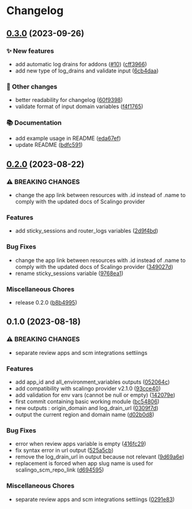 # Changelog

## [0.3.0](https://github.com/scalingo-community/terraform-scalingo-app/compare/v0.2.0...v0.3.0) (2023-09-26)


### ✨ New features

* add automatic log drains for addons ([#10](https://github.com/scalingo-community/terraform-scalingo-app/issues/10)) ([cff3966](https://github.com/scalingo-community/terraform-scalingo-app/commit/cff3966c56b4e3673fac1383b2cf18aed0c8d29c))
* add new type of log_drains and validate input ([6cb4daa](https://github.com/scalingo-community/terraform-scalingo-app/commit/6cb4daa425e6833e9f2475e050db88e6b260b013))


### 👷 Other changes

* better readability for changelog ([60f9398](https://github.com/scalingo-community/terraform-scalingo-app/commit/60f93984a654136d1deb904a662de7efce79e312))
* validate format of input domain variables ([f4f1765](https://github.com/scalingo-community/terraform-scalingo-app/commit/f4f1765402a61935ac41f8b818c3ab6b9d2e277d))


### 📚 Documentation

* add example usage in README ([eda67ef](https://github.com/scalingo-community/terraform-scalingo-app/commit/eda67ef8ffe280326b01d76a131bbe5b07be62e3))
* update README ([bdfc591](https://github.com/scalingo-community/terraform-scalingo-app/commit/bdfc59136c34685a85ecbd2cf8f3b4d8907fbe05))

## [0.2.0](https://github.com/scalingo-community/terraform-scalingo-app/compare/v0.1.0...v0.2.0) (2023-08-22)


### ⚠ BREAKING CHANGES

* change the app link between resources with .id instead of .name to comply with the updated docs of Scalingo provider

### Features

* add sticky_sessions and router_logs variables ([2d9f4bd](https://github.com/scalingo-community/terraform-scalingo-app/commit/2d9f4bd01ab0490c95cedc077ad23595f502d015))


### Bug Fixes

* change the app link between resources with .id instead of .name to comply with the updated docs of Scalingo provider ([349027d](https://github.com/scalingo-community/terraform-scalingo-app/commit/349027dfa2219a30d2e639c6ffe92c0ee783fe9b))
* rename sticky_sessions variable ([9768ea1](https://github.com/scalingo-community/terraform-scalingo-app/commit/9768ea10c636916642ef2ff2f0186e740563f0dd))


### Miscellaneous Chores

* release 0.2.0 ([b8b4995](https://github.com/scalingo-community/terraform-scalingo-app/commit/b8b499570190cea33aabfc4befb43a7b9a684c58))

## 0.1.0 (2023-08-18)


### ⚠ BREAKING CHANGES

* separate review apps and scm integrations settiings

### Features

* add app_id and all_environment_variables outputs ([052064c](https://github.com/scalingo-community/terraform-scalingo-app/commit/052064cd3da514942d91cf2ddeb3a301e815714b))
* add compatibility with scalingo provider v2.1.0 ([93cce40](https://github.com/scalingo-community/terraform-scalingo-app/commit/93cce40c594a6041fdb0e53013cef318aa63cc8e))
* add validation for env vars (cannot be null or empty) ([142079e](https://github.com/scalingo-community/terraform-scalingo-app/commit/142079e6f7e22b70308bd7ba39255d664677c59e))
* first commit containing basic working module ([bc54806](https://github.com/scalingo-community/terraform-scalingo-app/commit/bc54806be19f17afa71698e03973554c7f8ed81e))
* new outputs : origin_domain and log_drain_url ([0309f7d](https://github.com/scalingo-community/terraform-scalingo-app/commit/0309f7d7b2c29c43b4c2e12c33f4a8c48fd4f41d))
* output the current region and domain name ([d02b0d8](https://github.com/scalingo-community/terraform-scalingo-app/commit/d02b0d8a91f1ce5002562188a2ade3699f5ec492))


### Bug Fixes

* error when review apps variable is empty ([416fc29](https://github.com/scalingo-community/terraform-scalingo-app/commit/416fc29a09cb96e888850b580b1335750f7dc33e))
* fix syntax error in url output ([525a5cb](https://github.com/scalingo-community/terraform-scalingo-app/commit/525a5cbf5aaaa7e0bc7f5529a5dba62811552f4f))
* remove the log_drain_url in output because not relevant ([9d69a6e](https://github.com/scalingo-community/terraform-scalingo-app/commit/9d69a6ed5e839dd92d51a8af72c265f4e7f18775))
* replacement is forced when app slug name is used for scalingo_scm_repo_link ([d694595](https://github.com/scalingo-community/terraform-scalingo-app/commit/d69459551ee9bb54045beb180ac8f04451c58698))


### Miscellaneous Chores

* separate review apps and scm integrations settiings ([0291e83](https://github.com/scalingo-community/terraform-scalingo-app/commit/0291e8337aba9b929f04aae31b602adc11bf731b))
